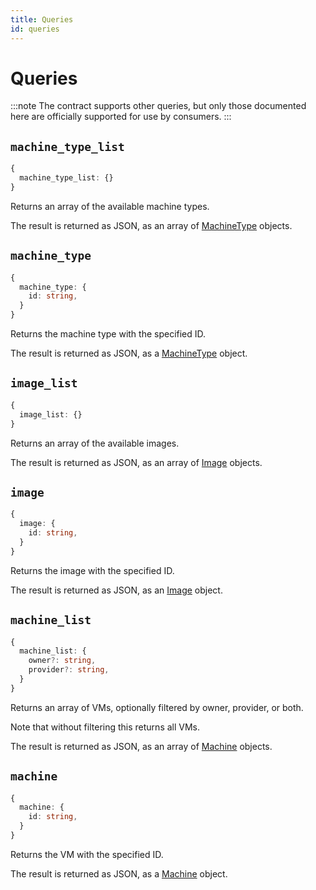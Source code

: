 ```yaml
---
title: Queries
id: queries
---
```


# Queries

:::note
The contract supports other queries, but only those documented here are officially supported for use by consumers.
:::

## `machine_type_list`

```typescript
{
  machine_type_list: {}
}
```

Returns an array of the available machine types.

The result is returned as JSON, as an array of [MachineType](/contract/consumer/data#machinetype) objects.

## `machine_type`

```typescript
{
  machine_type: {
    id: string,
  }
}
```

Returns the machine type with the specified ID.

The result is returned as JSON, as a [MachineType](/contract/consumer/data#machinetype) object.

## `image_list`

```typescript
{
  image_list: {}
}
```

Returns an array of the available images.

The result is returned as JSON, as an array of [Image](/contract/consumer/data#image) objects.

## `image`

```typescript
{
  image: {
    id: string,
  }
}
```

Returns the image with the specified ID.

The result is returned as JSON, as an [Image](/contract/consumer/data#image) object.

## `machine_list`

```typescript
{
  machine_list: {
    owner?: string,
    provider?: string,
  }
}
```

Returns an array of VMs, optionally filtered by owner, provider, or both.

Note that without filtering this returns all VMs.

The result is returned as JSON, as an array of [Machine](/contract/consumer/data#machine) objects.

## `machine`

```typescript
{
  machine: {
    id: string,
  }
}
```

Returns the VM with the specified ID.

The result is returned as JSON, as a [Machine](/contract/consumer/data#machine) object.
